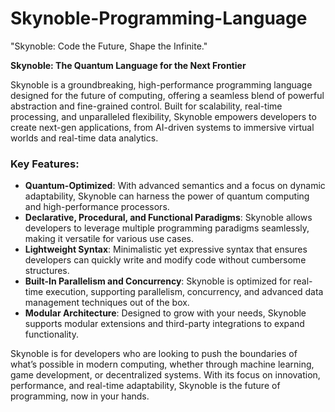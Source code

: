 # Skynoble-Programming-Language

"Skynoble: Code the Future, Shape the Infinite."

**Skynoble: The Quantum Language for the Next Frontier**

Skynoble is a groundbreaking, high-performance programming language designed for the future of computing, offering a seamless blend of powerful abstraction and fine-grained control. Built for scalability, real-time processing, and unparalleled flexibility, Skynoble empowers developers to create next-gen applications, from AI-driven systems to immersive virtual worlds and real-time data analytics.

### Key Features:
- **Quantum-Optimized**: With advanced semantics and a focus on dynamic adaptability, Skynoble can harness the power of quantum computing and high-performance processors.
- **Declarative, Procedural, and Functional Paradigms**: Skynoble allows developers to leverage multiple programming paradigms seamlessly, making it versatile for various use cases.
- **Lightweight Syntax**: Minimalistic yet expressive syntax that ensures developers can quickly write and modify code without cumbersome structures.
- **Built-In Parallelism and Concurrency**: Skynoble is optimized for real-time execution, supporting parallelism, concurrency, and advanced data management techniques out of the box.
- **Modular Architecture**: Designed to grow with your needs, Skynoble supports modular extensions and third-party integrations to expand functionality.

Skynoble is for developers who are looking to push the boundaries of what’s possible in modern computing, whether through machine learning, game development, or decentralized systems. With its focus on innovation, performance, and real-time adaptability, Skynoble is the future of programming, now in your hands.
